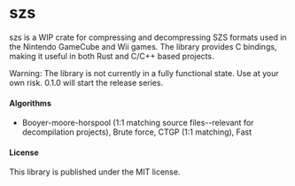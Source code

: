 # szs
szs is a WIP crate for compressing and decompressing SZS formats used in the Nintendo GameCube and Wii games. The library provides C bindings, making it useful in both Rust and C/C++ based projects.

Warning: The library is not currently in a fully functional state. Use at your own risk. 0.1.0 will start the release series.

#### Algorithms
- Booyer-moore-horspool (1:1 matching source files--relevant for decompilation projects), Brute force, CTGP (1:1 matching), Fast
 
#### License
This library is published under the MIT license.
